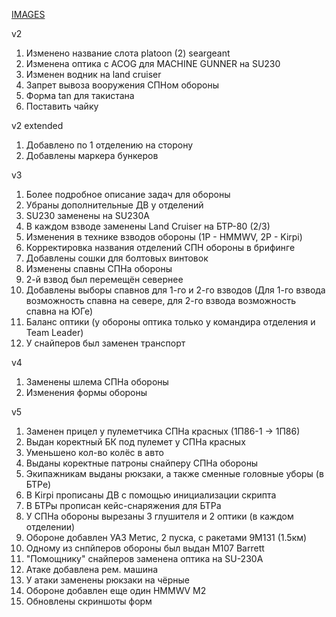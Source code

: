 [IMAGES](https://drive.google.com/drive/folders/15zGbuzJZB_NruV-m6L-VHe3jZfcES9FY?usp=sharing)

v2

1. Изменено название слота platoon (2) seargeant
2. Изменена оптика с ACOG для MACHINE GUNNER на SU230
3. Изменен водник на land cruiser
4. Запрет вывоза вооружения СПНом обороны
5. Форма tan для такистана
6. Поставить чайку

v2 extended

1. Добавлено по 1 отделению на сторону
2. Добавлены маркера бункеров

v3 

1. Более подробное описание задач для обороны
2. Убраны дополнительные ДВ у отделений
3. SU230 заменены на SU230A
4. В каждом взводе заменены Land Cruiser на БТР-80 (2/3)
5. Изменения в технике взводов обороны (1P - HMMWV, 2P - Kirpi)
6. Корректировка названия отделений СПН обороны в брифинге
7. Добавлены сошки для болтовых винтовок
8. Изменены спавны СПНа обороны
9. 2-й взвод был перемещён севернее
10. Добавлены выборы спавнов для 1-го и 2-го взводов (Для 1-го взвода возможность спавна на севере, для 2-го взвода возможность спавна на ЮГе)
11. Баланс оптики (у обороны оптика только у командира отделения и Team Leader)
12. У снайперов был заменен транспорт

v4

1. Заменены шлема СПНа обороны
2. Изменения формы обороны

v5

1. Заменен прицел у пулеметчика СПНа красных (1П86-1 -> 1П86)
2. Выдан коректный БК под пулемет у СПНа красных
3. Уменьшено кол-во колёс в авто
4. Выданы коректные патроны снайперу СПНа обороны
5. Экипажникам выданы рюкзаки, а также сменные головные уборы (в БТРе)
6. В Kirpi прописаны ДВ с помощью инициализации скрипта
7. В БТРы прописан кейс-снаряжения для БТРа
8. У СПНа обороны вырезаны 3 глушителя и 2 оптики (в каждом отделении)
9. Обороне добавлен УАЗ Метис, 2 пуска, с ракетами 9M131 (1.5км)
10. Одному из снпйперов обороны был выдан M107 Barrett
11. "Помощнику" снайперов заменена оптика на SU-230A
12. Атаке добавлена рем. машина
13. У атаки заменены рюкзаки на чёрные
14. Обороне добавлен еще один HMMWV M2
15. Обновлены скриншоты форм
